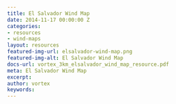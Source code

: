```yaml
---
title: El Salvador Wind Map
date: 2014-11-17 00:00:00 Z
categories:
- resources
- wind-maps
layout: resources
featured-img-url: elsalvador-wind-map.png
featured-img-alt: El Salvador Wind Map
docs-url: vortex_3km_elsalvador_wind_map_resource.pdf
meta: El Salvador Wind Map
excerpt: 
author: vortex
keywords: 
---
```


